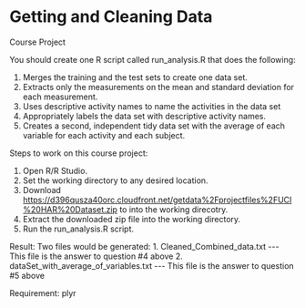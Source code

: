 # Getting and Cleaning Data
Course Project

You should create one R script called run_analysis.R that does the following:

1. Merges the training and the test sets to create one data set.
2. Extracts only the measurements on the mean and standard deviation for each measurement.
3. Uses descriptive activity names to name the activities in the data set
4. Appropriately labels the data set with descriptive activity names.
5. Creates a second, independent tidy data set with the average of each variable for each activity and each subject.
 
Steps to work on this course project:
1. Open R/R Studio.
2. Set the working directory to any desired location.
3. Download https://d396qusza40orc.cloudfront.net/getdata%2Fprojectfiles%2FUCI%20HAR%20Dataset.zip to into the working direcotry.
4. Extract the downloaded zip file into the working directory.
5. Run the run_analysis.R script.

Result:
Two files would be generated:
    1. Cleaned_Combined_data.txt  --- This file is the answer to question #4 above
    2. dataSet_with_average_of_variables.txt --- This file is the answer to question #5 above
    
Requirement: plyr

